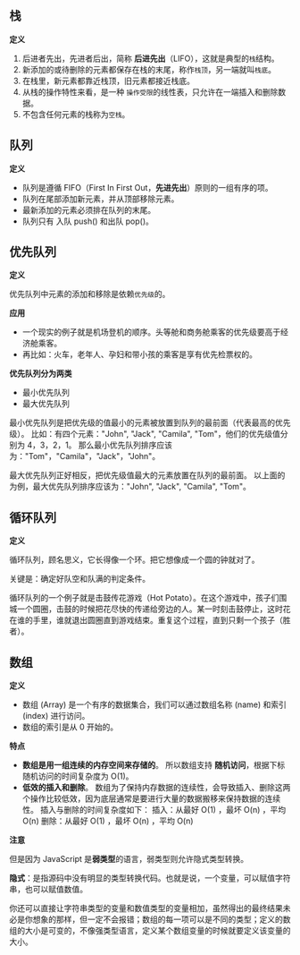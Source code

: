 ## **栈**

**定义**

1. 后进者先出，先进者后出，简称 **后进先出**（LIFO），这就是典型的`栈`结构。
2. 新添加的或待删除的元素都保存在栈的末尾，称作`栈顶`，另一端就叫`栈底`。
3. 在栈里，新元素都靠近栈顶，旧元素都接近栈底。
4. 从栈的操作特性来看，是一种 `操作受限`的线性表，只允许在一端插入和删除数据。
5. 不包含任何元素的栈称为`空栈`。



## **队列**

**定义**

- 队列是遵循 FIFO（First In First Out，**先进先出**）原则的一组有序的项。
- 队列在尾部添加新元素，并从顶部移除元素。
- 最新添加的元素必须排在队列的末尾。
- 队列只有 入队 push() 和出队 pop()。



## **优先队列**

**定义**

优先队列中元素的添加和移除是依赖`优先级`的。

**应用**

- 一个现实的例子就是机场登机的顺序。头等舱和商务舱乘客的优先级要高于经济舱乘客。
- 再比如：火车，老年人、孕妇和带小孩的乘客是享有优先检票权的。

**优先队列分为两类**

- 最小优先队列
- 最大优先队列

最小优先队列是把优先级的值最小的元素被放置到队列的最前面（代表最高的优先级）。 比如：有四个元素："John", "Jack", "Camila", "Tom"，他们的优先级值分别为 4，3，2，1。 那么最小优先队列排序应该为："Tom"，"Camila"，"Jack"，"John"。

最大优先队列正好相反，把优先级值最大的元素放置在队列的最前面。 以上面的为例，最大优先队列排序应该为："John", "Jack", "Camila", "Tom"。



## **循环队列**

**定义**

循环队列，顾名思义，它长得像一个环。把它想像成一个圆的钟就对了。

关键是：确定好队空和队满的判定条件。

循环队列的一个例子就是击鼓传花游戏（Hot Potato）。在这个游戏中，孩子们围城一个圆圈，击鼓的时候把花尽快的传递给旁边的人。某一时刻击鼓停止，这时花在谁的手里，谁就退出圆圈直到游戏结束。重复这个过程，直到只剩一个孩子（胜者）。



## **数组**

**定义**

- 数组 (Array) 是一个有序的数据集合，我们可以通过数组名称 (name) 和索引 (index) 进行访问。
- 数组的索引是从 0 开始的。

**特点**

- **数组是用一组连续的内存空间来存储的**。 所以数组支持 **随机访问**，根据下标随机访问的时间复杂度为 O(1)。
- **低效的插入和删除**。 数组为了保持内存数据的连续性，会导致插入、删除这两个操作比较低效，因为底层通常是要进行大量的数据搬移来保持数据的连续性。 插入与删除的时间复杂度如下： 插入：从最好 O(1) ，最坏 O(n) ，平均 O(n) 删除：从最好 O(1) ，最坏 O(n) ，平均 O(n)

**注意**

但是因为 JavaScript 是**弱类型**的语言，弱类型则允许隐式类型转换。

**隐式**：是指源码中没有明显的类型转换代码。也就是说，一个变量，可以赋值字符串，也可以赋值数值。

你还可以直接让字符串类型的变量和数值类型的变量相加，虽然得出的最终结果未必是你想象的那样，但一定不会报错；数组的每一项可以是不同的类型；定义的数组的大小是可变的，不像强类型语言，定义某个数组变量的时候就要定义该变量的大小。